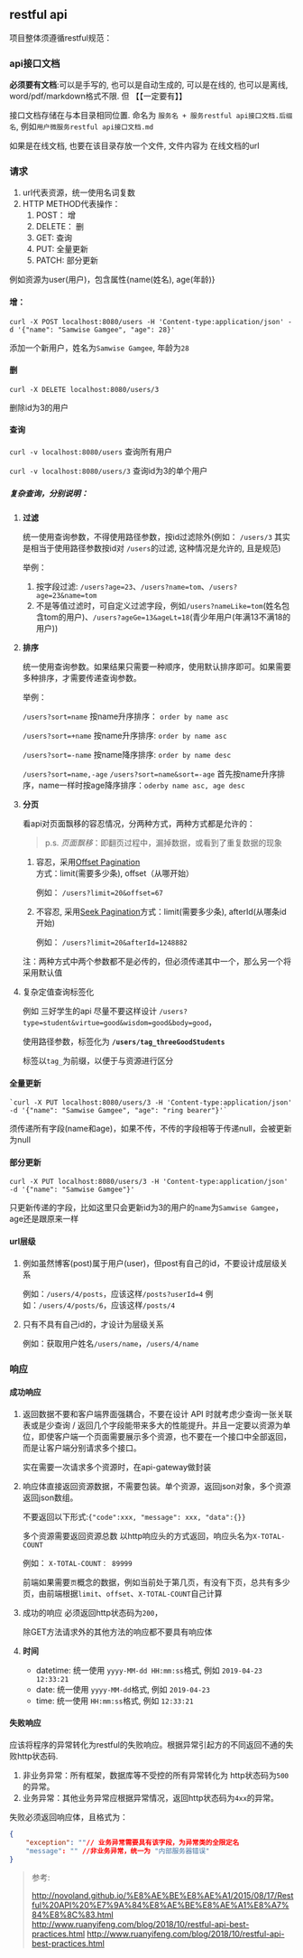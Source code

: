## restful api
项目整体须遵循restful规范：
### api接口文档

**必须要有文档**:可以是手写的, 也可以是自动生成的, 可以是在线的, 也可以是离线, word/pdf/markdown格式不限. 但 【【一定要有】】

接口文档存储在与本目录相同位置. 命名为 `服务名 + 服务restful api接口文档.后缀名`, 例如`用户微服务restful api接口文档.md`

如果是在线文档, 也要在该目录存放一个文件, 文件内容为 在线文档的url
### 请求
1. url代表资源，统一使用名词复数
2. HTTP METHOD代表操作：
   1. POST： 增
   2. DELETE： 删
   3. GET: 查询
   4. PUT: 全量更新
   5. PATCH: 部分更新

例如资源为user(用户)，包含属性{name(姓名), age(年龄)}
#### 增：

   `curl -X POST localhost:8080/users -H 'Content-type:application/json' -d '{"name": "Samwise Gamgee", "age": 28}'`

   添加一个新用户，姓名为`Samwise Gamgee`, 年龄为`28`

#### 删

   `curl -X DELETE localhost:8080/users/3`

   删除id为3的用户

#### 查询

   `curl -v localhost:8080/users`
   查询所有用户

   `curl -v localhost:8080/users/3`
   查询id为3的单个用户

   ##### 复杂查询，分别说明：
   1. **过滤**

        统一使用查询参数，不得使用路径参数，按id过滤除外(例如： `/users/3` 其实是相当于使用路径参数按id对 `/users`的过滤, 这种情况是允许的, 且是规范)

        举例：

        1. 按字段过滤: `/users?age=23`、`/users?name=tom`、`/users?age=23&name=tom`
        2. 不是等值过滤时，可自定义过滤字段，例如`/users?nameLike=tom`(姓名包含tom的用户)、`/users?ageGe=13&ageLt=18`(青少年用户(年满13不满18的用户))
   2. **排序**

        统一使用查询参数。如果结果只需要一种顺序，使用默认排序即可。如果需要多种排序，才需要传递查询参数。

        举例：

        `/users?sort=name` 按name升序排序： `order by name asc`

        `/users?sort=+name` 按name升序排序: `order by name asc`

        `/users?sort=-name` 按name降序排序: `order by name desc`

        `/users?sort=name,-age` `/users?sort=name&sort=-age` 首先按name升序排序，name一样时按age降序排序：`oderby name asc, age desc`


   1. **分页**

        看api对页面飘移的容忍情况，分两种方式，两种方式都是允许的：

        > p.s.  *页面飘移*：即翻页过程中，漏掉数据，或看到了重复数据的现象

        1. 容忍，采用[Offset Pagination](https://www.moesif.com/blog/technical/api-design/REST-API-Design-Filtering-Sorting-and-Pagination/#offset-pagination)方式：limit(需要多少条), offset（从哪开始）

            例如： `/users?limit=20&offset=67`

        2. 不容忍, 采用[Seek Pagination](https://www.moesif.com/blog/technical/api-design/REST-API-Design-Filtering-Sorting-and-Pagination/#seek-pagination)方式：limit(需要多少条), afterId(从哪条id开始)

            例如： `/users?limit=20&afterId=1248882`

        注：两种方式中两个参数都不是必传的，但必须传递其中一个，那么另一个将采用默认值

   1. 复杂定值查询标签化

       例如 三好学生的api
       尽量不要这样设计
       `/users?type=student&virtue=good&wisdom=good&body=good`，

       使用路径参数，标签化为
       **`/users/tag_threeGoodStudents`**

       标签以`tag_`为前缀，以便于与资源进行区分



#### 全量更新

    `curl -X PUT localhost:8080/users/3 -H 'Content-type:application/json' -d '{"name": "Samwise Gamgee", "age": "ring bearer"}'`


须传递所有字段(name和age)，如果不传，不传的字段相等于传递null，会被更新为null
#### 部分更新

   `curl -X PUT localhost:8080/users/3 -H 'Content-type:application/json' -d '{"name": "Samwise Gamgee"}'`

   只更新传递的字段，比如这里只会更新id为3的用户的`name`为`Samwise Gamgee`， age还是跟原来一样


#### url层级
1. 例如虽然博客(post)属于用户(user)，但post有自己的id，不要设计成层级关系

    例如：`/users/4/posts`，应该这样`/posts?userId=4`
    例如：`/users/4/posts/6`，应该这样`/posts/4`

2. 只有不具有自己id的，才设计为层级关系

   例如：获取用户姓名`/users/name`，`/users/4/name`

### 响应

#### 成功响应

1. 返回数据不要和客户端界面强耦合，不要在设计 API 时就考虑少查询一张关联表或是少查询 / 返回几个字段能带来多大的性能提升。并且一定要以资源为单位，即使客户端一个页面需要展示多个资源，也不要在一个接口中全部返回，而是让客户端分别请求多个接口。

    实在需要一次请求多个资源时，在api-gateway做封装


2. 响应体直接返回资源数据，不需要包装。单个资源，返回json对象，多个资源返回json数组。

   不要返回以下形式:`{"code":xxx, "message": xxx, "data":{}}`

    多个资源需要返回资源总数 以http响应头的方式返回，响应头名为`X-TOTAL-COUNT`

    例如： `X-TOTAL-COUNT： 89999`

    前端如果需要`页`概念的数据，例如当前处于第几页，有没有下页，总共有多少页，由前端根据`limit`、`offset`、`X-TOTAL-COUNT`自己计算

3. 成功的响应 必须返回http状态码为`200`，

   除GET方法请求外的其他方法的响应都不要具有响应体

4. **时间**
    - datetime: 统一使用 `yyyy-MM-dd HH:mm:ss`格式, 例如 `2019-04-23 12:33:21`
    - date: 统一使用 `yyyy-MM-dd`格式, 例如 `2019-04-23`
    - time: 统一使用 `HH:mm:ss`格式, 例如 `12:33:21`

#### 失败响应
应该将程序的异常转化为restful的失败响应。根据异常引起方的不同返回不通的失败http状态码.
1. 非业务异常：所有框架，数据库等不受控的所有异常转化为 http状态码为`500`的异常。
2. 业务异常：其他业务异常应根据异常情况，返回http状态码为`4xx`的异常。

失败必须返回响应体，且格式为：
```json
{
    "exception": ""// 业务异常需要具有该字段，为异常类的全限定名
    "message": "" //非业务异常，统一为 "内部服务器错误"
}
```
> 参考:
>
> http://novoland.github.io/%E8%AE%BE%E8%AE%A1/2015/08/17/Restful%20API%20%E7%9A%84%E8%AE%BE%E8%AE%A1%E8%A7%84%E8%8C%83.html
> http://www.ruanyifeng.com/blog/2018/10/restful-api-best-practices.html
> http://www.ruanyifeng.com/blog/2018/10/restful-api-best-practices.html
